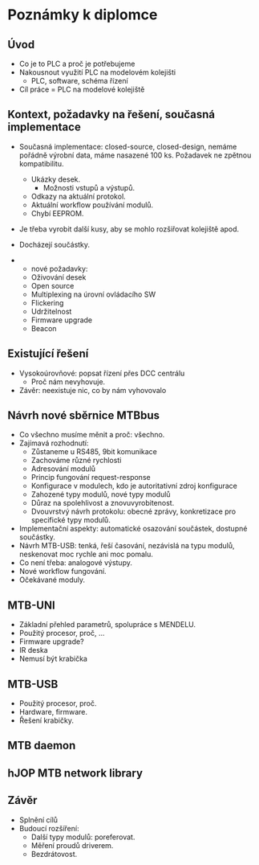Poznámky k diplomce
===================

## Úvod

* Co je to PLC a proč je potřebujeme
* Nakousnout využití PLC na modelovém kolejišti
  - PLC, software, schéma řízení
* Cíl práce = PLC na modelové kolejiště

## Kontext, požadavky na řešení, současná implementace

* Současná implementace: closed-source, closed-design, nemáme pořádně výrobní data,
  máme nasazené 100 ks. Požadavek ne zpětnou kompatibilitu.
  - Ukázky desek.
    - Možnosti vstupů a výstupů.
  - Odkazy na aktuální protokol.
  - Aktuální workflow používání modulů.
  - Chybí EEPROM.

* Je třeba vyrobit další kusy, aby se mohlo rozšiřovat kolejiště apod.
* Docházejí součástky.
* + nové požadavky:
  - Oživování desek
  - Open source
  - Multiplexing na úrovní ovládacího SW
  - Flickering
  - Udržitelnost
  - Firmware upgrade
  - Beacon

## Existující řešení

* Vysokoúrovňové: popsat řízení přes DCC centrálu
  - Proč nám nevyhovuje.
* Závěr: neexistuje nic, co by nám vyhovovalo

## Návrh nové sběrnice MTBbus

* Co všechno musíme měnit a proč: všechno.
* Zajímavá rozhodnutí:
  - Zůstaneme u RS485, 9bit komunikace
  - Zachováme různé rychlosti
  - Adresování modulů
  - Princip fungování request-response
  - Konfigurace v modulech, kdo je autoritativní zdroj konfigurace
  - Zahozené typy modulů, nové typy modulů
  - Důraz na spolehlivost a znovuvyrobitenost.
  - Dvouvrstvý návrh protokolu: obecné zprávy, konkretizace pro specifické typy
    modulů.
* Implementační aspekty: automatické osazování součástek, dostupné součástky.
* Návrh MTB-USB: tenká, řeší časování, nezávislá na typu modulů, neskenovat moc
  rychle ani moc pomalu.
* Co není třeba: analogové výstupy.
* Nové workflow fungování.
* Očekávané moduly.

## MTB-UNI

* Základní přehled parametrů, spolupráce s MENDELU.
* Použitý procesor, proč, ...
* Firmware upgrade?
* IR deska
* Nemusí být krabička

## MTB-USB

* Použitý procesor, proč.
* Hardware, firmware.
* Řešení krabičky.

## MTB daemon

## hJOP MTB network library

## Závěr

* Splnění cílů
* Budoucí rozšíření:
  - Další typy modulů: poreferovat.
  - Měření proudů driverem.
  - Bezdrátovost.
